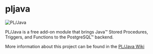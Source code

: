 pljava
======

![PL/Java](https://raw.github.com/tada/pljava/gh-pages/images/pljava_logo.jpg)

PL/Java is a free add-on module that brings Java™ Stored Procedures, Triggers, and Functions to the PostgreSQL™ backend.

More information about this project can be found in the [PL/Java Wiki](https://github.com/tada/pljava/wiki)
